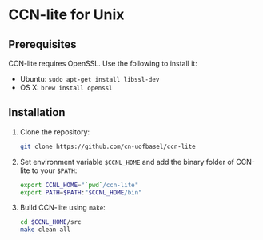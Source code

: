 # CCN-lite for Unix

## Prerequisites

CCN-lite requires OpenSSL. Use the following to install it:
* Ubuntu: `sudo apt-get install libssl-dev`
* OS X: `brew install openssl`

## Installation

1.  Clone the repository:
    ```bash
    git clone https://github.com/cn-uofbasel/ccn-lite
    ```

2.  Set environment variable `$CCNL_HOME` and add the binary folder of CCN-lite to your `$PATH`:
    ```bash
    export CCNL_HOME="`pwd`/ccn-lite"
    export PATH=$PATH:"$CCNL_HOME/bin"
    ```

3.  Build CCN-lite using `make`:
    ```bash
    cd $CCNL_HOME/src
    make clean all
    ```
